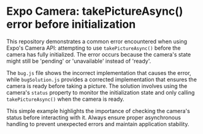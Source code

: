 # Expo Camera: takePictureAsync() error before initialization

This repository demonstrates a common error encountered when using Expo's Camera API: attempting to use `takePictureAsync()` before the camera has fully initialized. The error occurs because the camera's state might still be 'pending' or 'unavailable' instead of 'ready'.

The `bug.js` file shows the incorrect implementation that causes the error, while `bugSolution.js` provides a corrected implementation that ensures the camera is ready before taking a picture.  The solution involves using the camera's `status` property to monitor the initialization state and only calling `takePictureAsync()` when the camera is ready.

This simple example highlights the importance of checking the camera's status before interacting with it.  Always ensure proper asynchronous handling to prevent unexpected errors and maintain application stability.